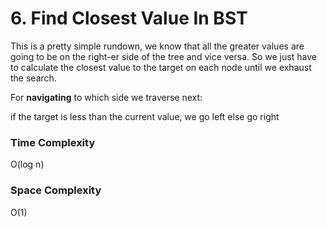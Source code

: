 # 6. Find Closest Value In BST

This is a pretty simple rundown, we know that all the greater values are going to
be on the right-er side of the tree and vice versa. So we just have to calculate
the closest value to the target on each node until we exhaust the search.

For **navigating** to which side we traverse next:

if the target is less than the current value, we go left
else go right

### Time Complexity

O(log n)

### Space Complexity

O(1)
